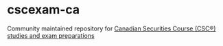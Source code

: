 # cscexam-ca
Community maintained repository for [Canadian Securities Course (CSC®) studies and exam preparations](https://cscexam.ca/)
